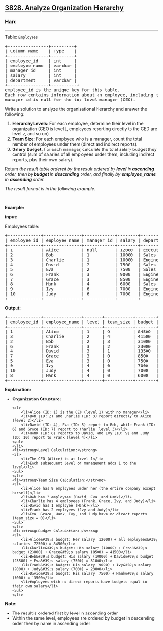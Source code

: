 <h2><a href="https://leetcode.com/problems/analyze-organization-hierarchy">3828. Analyze Organization Hierarchy</a></h2><h3>Hard</h3><hr><p>Table: <code>Employees</code></p>

<pre>
+----------------+---------+
| Column Name    | Type    | 
+----------------+---------+
| employee_id    | int     |
| employee_name  | varchar |
| manager_id     | int     |
| salary         | int     |
| department     | varchar |
+----------------+----------+
employee_id is the unique key for this table.
Each row contains information about an employee, including their ID, name, their manager&#39;s ID, salary, and department.
manager_id is null for the top-level manager (CEO).
</pre>

<p>Write a solution to analyze the organizational hierarchy and answer the following:</p>

<ol>
	<li><strong>Hierarchy Levels:</strong> For each employee, determine their level in the organization (CEO is level <code>1</code>, employees reporting directly to the CEO are level <code>2</code>, and so on).</li>
	<li><strong>Team Size:</strong> For each employee who is a manager, count the total number of employees under them (direct and indirect reports).</li>
	<li><strong>Salary Budget:</strong> For each manager, calculate the total salary budget they control (sum of salaries of all employees under them, including indirect reports, plus their own salary).</li>
</ol>

<p>Return <em>the result table ordered by&nbsp;<em>the result ordered by <strong>level</strong> in <strong>ascending</strong> order, then by <strong>budget</strong> in <strong>descending</strong> order, and finally by <strong>employee_name</strong> in <strong>ascending</strong> order</em>.</em></p>

<p><em>The result format is in the following example.</em></p>

<p>&nbsp;</p>
<p><strong class="example">Example:</strong></p>

<div class="example-block">
<p><strong>Input:</strong></p>

<p>Employees table:</p>

<pre class="example-io">
+-------------+---------------+------------+--------+-------------+
| employee_id | employee_name | manager_id | salary | department  |
+-------------+---------------+------------+--------+-------------+
| 1           | Alice         | null       | 12000  | Executive   |
| 2           | Bob           | 1          | 10000  | Sales       |
| 3           | Charlie       | 1          | 10000  | Engineering |
| 4           | David         | 2          | 7500   | Sales       |
| 5           | Eva           | 2          | 7500   | Sales       |
| 6           | Frank         | 3          | 9000   | Engineering |
| 7           | Grace         | 3          | 8500   | Engineering |
| 8           | Hank          | 4          | 6000   | Sales       |
| 9           | Ivy           | 6          | 7000   | Engineering |
| 10          | Judy          | 6          | 7000   | Engineering |
+-------------+---------------+------------+--------+-------------+
</pre>

<p><strong>Output:</strong></p>

<pre class="example-io">
+-------------+---------------+-------+-----------+--------+
| employee_id | employee_name | level | team_size | budget |
+-------------+---------------+-------+-----------+--------+
| 1           | Alice         | 1     | 9         | 84500  |
| 3           | Charlie       | 2     | 4         | 41500  |
| 2           | Bob           | 2     | 3         | 31000  |
| 6           | Frank         | 3     | 2         | 23000  |
| 4           | David         | 3     | 1         | 13500  |
| 7           | Grace         | 3     | 0         | 8500   |
| 5           | Eva           | 3     | 0         | 7500   |
| 9           | Ivy           | 4     | 0         | 7000   |
| 10          | Judy          | 4     | 0         | 7000   |
| 8           | Hank          | 4     | 0         | 6000   |
+-------------+---------------+-------+-----------+--------+
</pre>

<p><strong>Explanation:</strong></p>

<ul>
	<li><strong>Organization Structure:</strong>

	<ul>
		<li>Alice (ID: 1) is the CEO (level 1) with no manager</li>
		<li>Bob (ID: 2) and Charlie (ID: 3) report directly to Alice (level 2)</li>
		<li>David (ID: 4), Eva (ID: 5) report to Bob, while Frank (ID: 6) and Grace (ID: 7) report to Charlie (level 3)</li>
		<li>Hank (ID: 8) reports to David, and Ivy (ID: 9) and Judy (ID: 10) report to Frank (level 4)</li>
	</ul>
	</li>
	<li><strong>Level Calculation:</strong>
	<ul>
		<li>The CEO (Alice) is at level 1</li>
		<li>Each subsequent level of management adds 1 to the level</li>
	</ul>
	</li>
	<li><strong>Team Size Calculation:</strong>
	<ul>
		<li>Alice has 9 employees under her (the entire company except herself)</li>
		<li>Bob has 3 employees (David, Eva, and Hank)</li>
		<li>Charlie has 4 employees (Frank, Grace, Ivy, and Judy)</li>
		<li>David has 1 employee (Hank)</li>
		<li>Frank has 2 employees (Ivy and Judy)</li>
		<li>Eva, Grace, Hank, Ivy, and Judy have no direct reports (team_size = 0)</li>
	</ul>
	</li>
	<li><strong>Budget Calculation:</strong>
	<ul>
		<li>Alice&#39;s budget: Her salary (12000) + all employees&#39; salaries (72500) = 84500</li>
		<li>Charlie&#39;s budget: His salary (10000) + Frank&#39;s budget (23000) + Grace&#39;s salary (8500) = 41500</li>
		<li>Bob&#39;s budget: His salary (10000) + David&#39;s budget (13500) + Eva&#39;s salary (7500) = 31000</li>
		<li>Frank&#39;s budget: His salary (9000) + Ivy&#39;s salary (7000) + Judy&#39;s salary (7000) = 23000</li>
		<li>David&#39;s budget: His salary (7500) + Hank&#39;s salary (6000) = 13500</li>
		<li>Employees with no direct reports have budgets equal to their own salary</li>
	</ul>
	</li>
</ul>

<p><strong>Note:</strong></p>

<ul>
	<li>The result is ordered first by level in ascending order</li>
	<li>Within the same level, employees are ordered by budget in descending order then by name in ascending order</li>
</ul>
</div>
